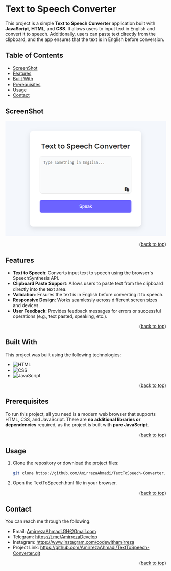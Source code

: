 # Text to Speech Converter

This project is a simple **Text to Speech Converter** application built with **JavaScript**, **HTML**, and **CSS**. It allows users to input text in English and convert it to speech. Additionally, users can paste text directly from the clipboard, and the app ensures that the text is in English before conversion.

## Table of Contents
- [ScreenShot](#screenshot)
- [Features](#features)
- [Built With](#built-with)
- [Prerequisites](#prerequisites)
- [Usage](#usage)
- [Contact](#contact)

## ScreenShot

![Text to Speech Converter Preview](example/TextToSpeechConverter.png)

<p align="right">(<a href="#table-of-contents">back to top</a>)</p>

## Features

- **Text to Speech**: Converts input text to speech using the browser's SpeechSynthesis API.
- **Clipboard Paste Support**: Allows users to paste text from the clipboard directly into the text area.
- **Validation**: Ensures the text is in English before converting it to speech.
- **Responsive Design**: Works seamlessly across different screen sizes and devices.
- **User Feedback**: Provides feedback messages for errors or successful operations (e.g., text pasted, speaking, etc.).

<p align="right">(<a href="#table-of-contents">back to top</a>)</p>

## Built With

This project was built using the following technologies:

* ![HTML](https://img.shields.io/badge/-HTML5-orange)
* ![CSS](https://img.shields.io/badge/-CSS3-blue)
* ![JavaScript](https://img.shields.io/badge/-JavaScript-yellow)

<p align="right">(<a href="#table-of-contents">back to top</a>)</p>

## Prerequisites

To run this project, all you need is a modern web browser that supports HTML, CSS, and JavaScript. There are **no additional libraries or dependencies** required, as the project is built with **pure JavaScript**.

<p align="right">(<a href="#table-of-contents">back to top</a>)</p>

## Usage

1. Clone the repository or download the project files:
   ```bash
   git clone https://github.com/AmirrezaAhmadi/TextToSpeech-Converter.git

2. Open the TextToSpeech.html file in your browser.

<p align="right">(<a href="#table-of-contents">back to top</a>)</p>

## Contact

You can reach me through the following:

* Email: AmirrezaAhmadi.GH@Gmail.com
* Telegram: https://t.me/AmirrezaDevelop
* Instagram: https://www.instagram.com/codewithamirreza
* Project Link: https://github.com/AmirrezaAhmadi/TextToSpeech-Converter.git

<p align="right">(<a href="#table-of-contents">back to top</a>)</p>